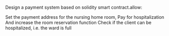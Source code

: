 Design a payment system based on solidity smart contract.allow:


Set the payment address for the nursing home room,
Pay for hospitalization
And increase the room reservation function
Check if the client can be hospitalized, i.e. the ward is full
